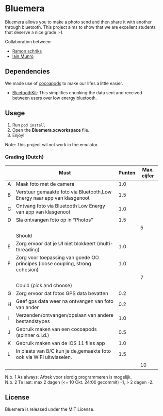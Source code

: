 # Bluemera

Bluemera allows you to make a photo send and then share it with another through bluetooth. This project aims to show that we are excellent students that deserve a nice grade :-).

Collaboration between:

- [Ramon schriks](https://github.com/ramonschriks)
- [Iain Munro](https://github.com/iain17)

## Dependencies

We made use of [cocoapods](cocoapods.org) to make our lifes a little easier.

- [BluetoothKit](https://cocoapods.org/pods/BluetoothKit): This simplifies chunking the data sent and received between users over low energy bluetooth.

## Usage

1. Run ```pod install```
2. Open the **Bluemera.xcworkspace** file.
3. Enjoy!

Note: This project wil not work in the emulator.


### Grading (Dutch)

|   | Must                                                                          | Punten | Max. cijfer |
|---|-------------------------------------------------------------------------------|--------|-------------|
| A | Maak foto met de camera                                                       | 1.0    |             |
| B | Verstuur gemaakte foto via Bluetooth,Low Energy naar app van klasgenoot       | 1.5    |             |
| C | Ontvang foto via Bluetooth Low Energy van app van klasgenoot                  | 1.0    |             |
| D | Sla ontvangen foto op in “Photos”                                             | 1.5    |             |
|   |                                                                               |        | 5           |
|   | Should                                                                        |        |             |
| E | Zorg ervoor dat je UI niet blokkeert (multi-threading)                        | 1.0    |             |
| F | Zorg voor toepassing van goede OO principes (loose coupling, strong cohesion) | 1.0    |             |
|   |                                                                               |        | 7           |
|   | Could (pick and choose)                                                       |        |             |
| G | Zorg ervoor dat fotos GPS data bevatten                                       | 0.2    |             |
| H | Geef gps data weer na ontvangen van foto van ander                            | 0.2    |             |
| I | Verzenden/ontvangen/opslaan van andere bestandstypes                          | 1.0    |             |
| J | Gebruik maken van een cocoapods (spinner o.i.d.)                              | 0.5    |             |
| K | Gebruik maken van de IOS 11 files app                                         | 1.0    |             |
| L | In plaats van B/C kun je de,gemaakte foto ook via WiFi uitwisselen.           | 1.5    |             |
|   |                                                                               |        | 10          |

N.b. 1 As always: Aftrek voor slordig programmeren is mogelijk. <br>
N.b. 2 Te laat: max 2 dagen (<= 10 Okt. 24:00 gecommit) -1, > 2 dagen -2.


## License
Bluemera is released under the MIT License.